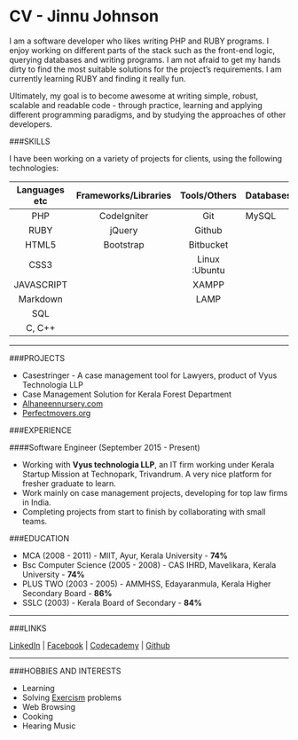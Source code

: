 # CV - Jinnu Johnson

I am a software developer who likes writing PHP and RUBY programs. I enjoy working on different parts of the stack such as the front-end logic, querying databases and writing programs. I am not afraid to get my hands dirty to find the most suitable solutions for the project’s requirements. I am currently learning RUBY and finding it really fun.

Ultimately, my goal is to become awesome at writing simple, robust, scalable and readable code - through practice, learning and applying different programming paradigms, and by studying the approaches of other developers.



###SKILLS

I have been working on a variety of projects for clients, using the following technologies:

| Languages etc | Frameworks/Libraries | Tools/Others | Databases
|:---------:|:--------------------:|:---------:|:------------
| PHP| CodeIgniter             | Git          | MySQL|
| RUBY   | jQuery             | Github        |  |
| HTML5     | Bootstrap       | Bitbucket  |
| CSS3     |              |Linux :Ubuntu |
| JAVASCRIPT      |       |XAMPP  |
| Markdown  |                 |LAMP
| SQL         |            |      |
| C, C++         |        |          |


---
###PROJECTS
- Casestringer - A case management tool for Lawyers, product of Vyus Technologia LLP
- Case Management Solution for Kerala Forest Department
- [Alhaneennursery.com](http://www.alhaneennursery.com/)
- [Perfectmovers.org](www.perfectmovers.org)



###EXPERIENCE



####Software Engineer (September 2015 - Present)
- Working with **Vyus technologia LLP**, an IT firm working under Kerala Startup Mission at Technopark, Trivandrum. A very nice platform for fresher graduate to learn.
- Work mainly on case management projects, developing for top law firms in India.
- Completing projects from start to finish by collaborating with small teams.

###EDUCATION
- MCA  (2008 - 2011) - MIIT, Ayur, Kerala University - **74%**
- Bsc Computer Science  (2005 - 2008) - CAS IHRD, Mavelikara, Kerala University - **74%**
- PLUS TWO  (2003 - 2005) - AMMHSS, Edayaranmula, Kerala Higher Secondary Board - **86%**
- SSLC  (2003) - Kerala Board of Secondary - **84%**


---
###LINKS

[LinkedIn](https://in.linkedin.com/in/jinnu-johnson-4ab03b98) | [Facebook](https://www.facebook.com/jinnu.johnson) | [Codecademy](https://www.codecademy.com/jinnu#completed) | [Github](https://github.com/jinnujohnson)

---
###HOBBIES AND INTERESTS
* Learning
* Solving [Exercism](http://exercism.io/jinnujohnson) problems
* Web Browsing
* Cooking
* Hearing Music
